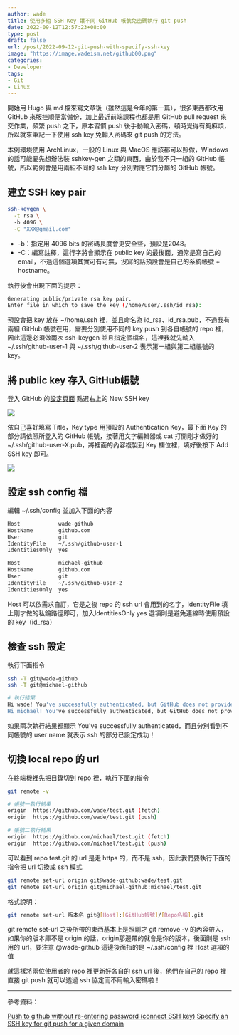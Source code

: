 ```yaml
---
author: wade
title: 使用多組 SSH Key 讓不同 GitHub 帳號免密碼執行 git push
date: 2022-09-12T12:57:23+08:00
type: post
draft: false
url: /post/2022-09-12-git-push-with-specify-ssh-key
image: "https://image.wadeism.net/github00.png"
categories:
- Developer
tags:
- Git
- Linux
---
```


開始用 Hugo 與 md 檔來寫文章後（雖然這是今年的第一篇），很多東西都改用 GitHub 來版控順便當備份，加上最近前端課程也都是用 GitHub pull request 來交作業，頻繁 push 之下，原本習慣 push 後手動輸入密碼，頓時覺得有夠麻煩，所以就來筆記一下使用 ssh key 免輸入密碼來 git push 的方法。

本例環境使用 ArchLinux，一般的 Linux 與 MacOS 應該都可以照做，Windows 的話可能要先想辦法裝 sshkey-gen 之類的東西，由於我不只一組的 GitHub 帳號，所以範例會是用兩組不同的 ssh key 分別對應它們分屬的 GitHub 帳號。


## 建立 SSH key pair

```bash
ssh-keygen \
  -t rsa \ 
  -b 4096 \
  -C "XXX@gmail.com"
```

* <span class="hl-green mono">-b</span>：指定用 4096 bits 的密碼長度會更安全些，預設是2048。
* <span class="hl-green mono">-C</span>：編寫註釋，這行字將會顯示在 public key 的最後面，通常是寫自己的 email，不過這個選項其實可有可無，沒寫的話預設會是自己的系統帳號 + hostname。

執行後會出現下面的提示：

```bash
Generating public/private rsa key pair.
Enter file in which to save the key (/home/user/.ssh/id_rsa):
```

預設會把 key 放在 <span class="hl-blue">~/home/.ssh</span> 裡，並且命名為 <span class="hl-blue">id_rsa</span>、<span class="hl-blue">id_rsa.pub</span>，不過我有兩組 GitHub 帳號在用，需要分別使用不同的 key push 到各自帳號的 repo 裡，因此這邊必須做兩次 ssh-keygen 並且指定個檔名，這裡我就先輸入 ~/.ssh/github-user-1 與 ~/.ssh/github-user-2 表示第一組與第二組帳號的 key。


## 將 public key 存入 GitHub帳號

登入 GitHub 的[設定頁面](https://github.com/settings/keys) 點選右上的 <span class="hl-blue">New SSH key</span>

![](https://image.wadeism.net/ssh_git_push01.webp)

依自己喜好填寫 Title，Key type 用預設的 <span class="hl-blue">Authentication Key</span>，最下面 Key 的部分請依照所登入的 GitHub 帳號，接著用文字編輯器或 cat 打開剛才做好的 <span class="hl-blue">~/.ssh/github-user-X.pub</span>，將裡面的內容複製到 Key 欄位裡，填好後按下 <span class="hl-blue">Add SSH key</span> 即可。

![](https://image.wadeism.net/ssh_git_push01.webp)


## 設定 ssh config 檔

編輯 <span class="hl-blue">~/.ssh/config</span> 並加入下面的內容

```bash
Host            wade-github
HostName        github.com
User            git
IdentityFile    ~/.ssh/github-user-1
IdentitiesOnly  yes

Host            michael-github
HostName        github.com
User            git
IdentityFile    ~/.ssh/github-user-2
IdentitiesOnly  yes
```

<span class="hl-blue">Host</span> 可以依需求自訂，它是之後 repo 的 ssh url 會用到的名字，<span class="hl-blue">IdentityFile</span> 填上剛才做的私鑰路徑即可，加入<span class="hl-blue">IdentitiesOnly yes</span> 選項則是避免連線時使用預設的 key（id_rsa）


## 檢查 ssh 設定

執行下面指令

```sh
ssh -T git@wade-github
ssh -T git@michael-github

# 執行結果
Hi wade! You've successfully authenticated, but GitHub does not provide shell access.
Hi michael! You've successfully authenticated, but GitHub does not provide shell access.
```

如果兩次執行結果都顯示 You've successfully authenticated，而且分別看到不同帳號的 user name 就表示 ssh 的部分已設定成功！


## 切換 local repo 的 url

在終端機裡先把目錄切到 repo 裡，執行下面的指令

```bash
git remote -v

# 帳號一執行結果
origin	https://github.com/wade/test.git (fetch)
origin	https://github.com/wade/test.git (push)

# 帳號二執行結果
origin	https://github.com/michael/test.git (fetch)
origin	https://github.com/michael/test.git (push)
```

可以看到 repo test.git 的 url 是走 https 的，而不是 ssh，因此我們要執行下面的指令把 url 切換成 ssh 模式

```bash
git remote set-url origin git@wade-github:wade/test.git
git remote set-url origin git@michael-github:michael/test.git
```

格式說明：
```bash
git remote set-url 版本名 git@[Host]:[GitHub帳號]/[Repo名稱].git
```

<span class="hl-blue">git remote set-url</span> 之後所帶的東西基本上是照剛才 <span class="hl-blue">git remove -v</span> 的內容帶入，如果你的版本庫不是 origin 的話，origin那邊帶的就會是你的版本，後面則是 ssh 用的 url，要注意 <span class="hl-red">@wade-github 這邊後面指的是 ~/.ssh/config 裡 Host 選項的值</span>


就這樣將兩位使用者的 repo 裡更新好各自的 ssh url 後，他們在自己的 repo 裡直接 git push 就可以透過 ssh 協定而不用輸入密碼啦！


* * *

參考資料：

[Push to github without re-entering password (connect SSH key)](https://blog.corsego.com/aws-cloud9-github-ssh)
[Specify an SSH key for git push for a given domain](https://stackoverflow.com/questions/7927750/specify-an-ssh-key-for-git-push-for-a-given-domain)


